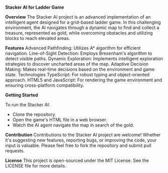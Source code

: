 **Stacker AI for Ladder Game**

**Overview**
The Stacker AI project is an advanced implementation of an intelligent agent designed for a grid-based ladder game. In this challenging environment, the AI navigates through a dynamic map to find and collect a treasure, represented as gold, while overcoming obstacles and utilizing blocks to reach elevated areas.

**Features**
Advanced Pathfinding: Utilizes A* algorithm for efficient navigation.
Line-of-Sight Detection: Employs Bresenham's algorithm to detect visible paths.
Dynamic Exploration: Implements intelligent exploration strategies to discover uncharted areas of the map.
Adaptive Decision Making: Makes real-time decisions based on the environment and game state.
Technologies
TypeScript: For robust typing and object-oriented approach.
HTML5 and JavaScript: For rendering the game environment and ensuring cross-platform compatibility.

**Getting Started**

To run the Stacker AI:
- Clone the repository.
- Open the game's HTML file in a web browser.
- Watch the AI agent navigate the map in search of the gold.

**Contribution**
Contributions to the Stacker AI project are welcome! Whether it's suggesting new features, reporting bugs, or improving the code, your input is valuable. Please feel free to fork the repository and submit pull requests.

**License**
This project is open-sourced under the MIT License. See the LICENSE file for more details.
